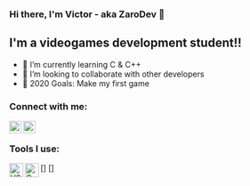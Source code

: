 ### Hi there, I'm Victor - aka ZaroDev 👋

## I'm a videogames development student!!

- 🌱 I’m currently learning C & C++
- 👯 I’m looking to collaborate with other developers
- 🥅 2020 Goals: Make my first game

### Connect with me:

[<img align="left" alt="ZaroDev | Twitter" width="22px" src="https://cdn.jsdelivr.net/npm/simple-icons@v3/icons/twitter.svg" />][twitter]
[<img align="left" alt="ZaroDev | Instagram" width="22px" src="https://cdn.jsdelivr.net/npm/simple-icons@v3/icons/instagram.svg" />][instagram]

<br />

### Tools I use:

[<img align="left" alt= "VS" width = "25px" src = "https://seeklogo.com/images/V/visual-studio-logo-14F95CF819-seeklogo.com.png"/>]
[<img align="left" alt= "C" width = "25px" src = "https://cdn.iconscout.com/icon/free/png-512/c-programming-569564.png"/>]

<br />

</details>

[twitter]: https://twitter.com/victorzaro_
[instagram]: https://www.instagram.com/victorzaro_/

